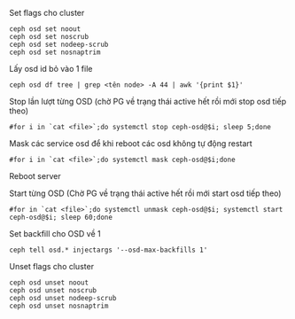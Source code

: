 Set flags cho cluster

    ceph osd set noout
    ceph osd set noscrub
    ceph osd set nodeep-scrub
    ceph osd set nosnaptrim

Lấy osd id bỏ vào 1 file

    ceph osd df tree | grep <tên node> -A 44 | awk '{print $1}'

Stop lần lượt từng OSD (chờ PG về trạng thái active hết rồi mới stop osd tiếp theo)

    #for i in `cat <file>`;do systemctl stop ceph-osd@$i; sleep 5;done

Mask các service osd để khi reboot các osd không tự động restart

    #for i in `cat <file>`;do systemctl mask ceph-osd@$i;done

Reboot server

Start từng OSD (Chờ PG về trạng thái active hết rồi mới start osd tiếp theo)

    #for in `cat <file>`;do systemctl unmask ceph-osd@$i; systemctl start ceph-osd@$i; sleep 60;done

Set backfill cho OSD về 1

    ceph tell osd.* injectargs '--osd-max-backfills 1'

Unset flags cho cluster

    ceph osd unset noout
    ceph osd unset noscrub
    ceph osd unset nodeep-scrub
    ceph osd unset nosnaptrim

